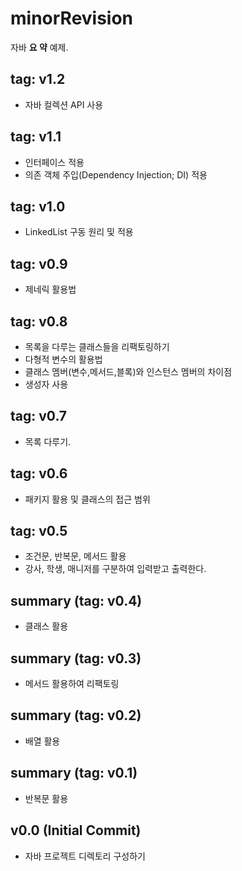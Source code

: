 # minorRevision
자바 **요 약** 예제.

## tag: v1.2

- 자바 컬렉션 API 사용


## tag: v1.1

- 인터페이스 적용
- 의존 객체 주입(Dependency Injection; DI) 적용

## tag: v1.0

- LinkedList 구동 원리 및 적용

## tag: v0.9

- 제네릭 활용법

## tag: v0.8

- 목록을 다루는 클래스들을 리팩토링하기
- 다형적 변수의 활용법
- 클래스 멤버(변수,메서드,블록)와 인스턴스 멤버의 차이점
- 생성자 사용

## tag: v0.7

- 목록 다루기.

## tag: v0.6

- 패키지 활용 및 클래스의 접근 범위

## tag: v0.5

- 조건문, 반복문, 메서드 활용
- 강사, 학생, 매니저를 구분하여 입력받고 출력한다.

## summary (tag: v0.4)

- 클래스 활용

## summary (tag: v0.3)

- 메서드 활용하여 리팩토링

## summary (tag: v0.2)

- 배열 활용

## summary (tag: v0.1)

- 반복문 활용

## v0.0 (Initial Commit)

-   자바 프로젝트 디렉토리 구성하기
